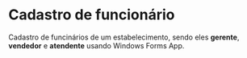 # Cadastro de funcionário

Cadastro de funcinários de um estabelecimento, sendo eles **gerente**, **vendedor** e **atendente** usando Windows Forms App.
